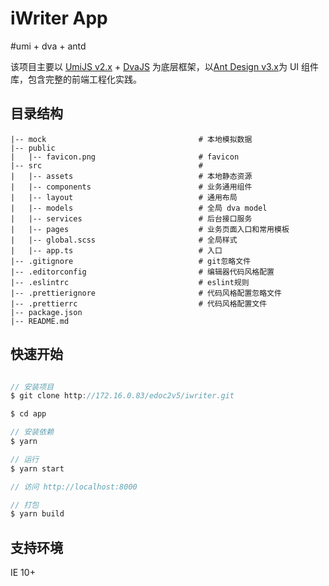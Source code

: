 # iWriter App

#umi + dva + antd

该项目主要以 [UmiJS v2.x](https://v2.umijs.org/zh/) + [DvaJS](https://dvajs.com/) 为底层框架，以[Ant Design v3.x](https://3x.ant.design/index-cn)为 UI 组件库，包含完整的前端工程化实践。


## 目录结构

    |-- mock                                  # 本地模拟数据
    |-- public                                
    |   |-- favicon.png                       # favicon
    |-- src                                   # 
    |   |-- assets                            # 本地静态资源
    |   |-- components                        # 业务通用组件
    |   |-- layout                            # 通用布局
    |   |-- models                            # 全局 dva model
    |   |-- services                          # 后台接口服务
    |   |-- pages                             # 业务页面入口和常用模板
    |   |-- global.scss                       # 全局样式
    |   |-- app.ts                            # 入口
    |-- .gitignore                            # git忽略文件
    |-- .editorconfig                         # 编辑器代码风格配置
    |-- .eslintrc                             # eslint规则
    |-- .prettierignore                       # 代码风格配置忽略文件
    |-- .prettierrc                           # 代码风格配置文件
    |-- package.json                          
    |-- README.md                              

## 快速开始

```javascript

// 安装项目
$ git clone http://172.16.0.83/edoc2v5/iwriter.git

$ cd app

// 安装依赖
$ yarn

// 运行
$ yarn start  

// 访问 http://localhost:8000

// 打包
$ yarn build

```

## 支持环境
IE 10+
